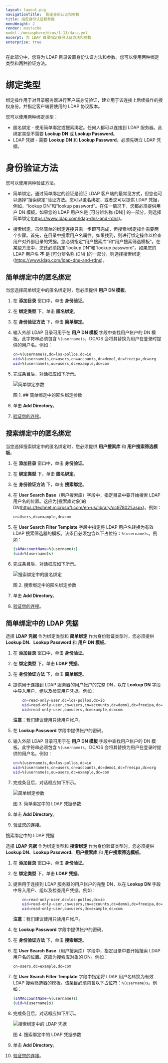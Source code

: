 ```yaml
---
layout: layout.pug
navigationTitle:  指定身份认证和参数
title: 指定身份认证和参数
menuWeight: 2
render: mustache
model：/mesosphere/dcos/1.13/data.yml
excerpt: 为 LDAP 目录指定身份认证方法和参数
enterprise: true
---
```

<!-- The source repository for this topic is https://github.com/dcos/dcos-docs-site -->


在此部分中，您将为 LDAP 目录设置身份认证方法和参数。您可以使用两种绑定类型和两种验证方法。

# 绑定类型

绑定操作用于对目录服务器进行客户端身份验证，建立用于该连接上后续操作的授权身份，并指定客户端要使用的 LDAP 协议版本。

您可以使用两种绑定类型：

- 匿名绑定 - 使用简单绑定或搜索绑定。任何人都可以连接到 LDAP 服务器。此绑定类型不需要 **Lookup DN** 或 **Lookup Password**。
- LDAP 凭据 - 需要 **Lookup DN** 和 **Lookup Password**。必须先确立 LDAP 凭据。

# 身份验证方法

您可以使用两种验证方法。

- 简单绑定。通过简单绑定的验证是验证 LDAP 客户端的最常见方式，但您也可以选择“搜索绑定”验证方法。您可以匿名绑定，或者您可以提供 LDAP 凭据，例如，“lookup DN”和“lookup password”。在任一情况下，您都必须提供用户 DN 模板。如果您的 LDAP 用户名是 [可分辨名称 (DN)] 的一部分，则选择简单绑定(https://www.ldap.com/ldap-dns-and-rdns)。

- 搜索绑定。虽然简单的绑定连接只需一步即可完成，但搜索/绑定操作需要两个步骤。首先，在目录中搜索用户名属性。如果找到，则进行绑定操作以检查用户对外部目录的凭据。您必须指定“用户搜索库”和“用户搜索筛选模板”。在某些方法中，您还必须指定“lookup DN”和“lookup password”。如果您的 LDAP 用户名 **不** 是 [可分辨名称 (DN) ]的一部分，则选择搜索绑定(https://www.ldap.com/ldap-dns-and-rdns)。

## 简单绑定中的匿名绑定

当您选择简单绑定中的匿名绑定时，您必须提供 **用户 DN 模板**。

1. 在 **添加目录** 窗口中，单击 **身份验证**。
1. 在 **绑定类型** 下，单击 **匿名绑定**。
1. 在 **身份验证方法** 下，单击 **简单绑定**。
1. 输入外部 LDAP 目录可用于在 **用户 DN 模板** 字段中查找用户帐户的 DN 模板。此字符串必须包含 `%(username)s`，DC/OS 会将其替换为用户在登录时提供的用户名。例如：

    ```bash
    cn=%(username)s,dc=los-pollos,dc=io
    uid=%(username)s,cn=users,cn=accounts,dc=demo1,dc=freeipa,dc=org
    uid=%(username)s,ou=users,dc=example,dc=com
    ```

1. 完成条目后，对话框应如下所示。

    ![简单绑定参数](/mesosphere/dcos/1.13/img/GUI-LDAP-anonymous-simple-bind.png)

    图 1. ## 简单绑定中的匿名绑定参数 

1. 单击 **Add Directory**。

1. [验证您的连接](/mesosphere/dcos/1.13/security/ent/ldap/ldap-verify/)。

## 搜索绑定中的匿名绑定

当您选择搜索绑定中的匿名绑定时，您必须提供 **用户搜索库** 和 **用户搜索筛选模板**。

1. 在 **添加目录** 窗口中，单击 **身份验证**。
1. 在 **绑定类型** 下，单击 **匿名绑定**。
1. 在 **身份验证方法** 下，单击 **搜索绑定**。
1. 在 **User Search Base**（用户搜索库）字段中，指定目录中要开始搜索 LDAP 用户名的位置。这应为[搜索库对象]的 DN(https://technet.microsoft.com/en-us/library/cc978021.aspx)。例如：

    ```bash
    cn=Users,dc=example,dc=com 
    ```

1. 在 **User Search Filter Template** 字段中指定将 LDAP 用户名转换为有效 LDAP 搜索筛选器的模板。该条目必须包含以下占位符：`%(username)s`。例如：

    ```bash
    (sAMAccountName=%(username)s)
    (uid=%(username)s)
    ```
1. 完成条目后，对话框应如下所示。

    ![搜索绑定中的匿名绑定](/mesosphere/dcos/1.13/img/GUI-LDAP-anonymous-search-bind.png)

    图 2. 搜索绑定中的匿名绑定参数

1. 单击 **Add Directory**。
1. [验证您的连接](/mesosphere/dcos/1.13/security/ent/ldap/ldap-verify/)。

## 简单绑定中的 LDAP 凭据

选择 **LDAP 凭据** 作为绑定类型和 **简单绑定** 作为身份验证类型时，您必须提供 **Lookup DN**、**Lookup Password** 和 **用户 DN 模板**。

1. 在 **添加目录** 窗口中，单击 **身份验证**。
1. 在 **绑定类型** 下，单击 **LDAP 凭据**。
1. 在 **身份验证方法** 下，单击 **简单绑定**。
1. 提供用于连接到 LDAP 服务器的用户帐户的完整 DN，以在 **Lookup DN** 字段中导入用户、组以及检查用户凭据。例如：

    ```bash
        cn=read-only-user,dc=los-pollos,dc=io
        uid=read-only-user,cn=users,cn=accounts,dc=demo1,dc=freeipa,dc=org
        uid=read-only-user,ou=users,dc=example,dc=com
    ```

    <p class="message--note"><strong>注意：</strong>我们建议使用只读用户帐户。</p>

1. 在 **Lookup Password** 字段中提供帐户的密码。

1. 输入外部 LDAP 目录可用于在 **用户 DN 模板** 字段中查找用户帐户的 DN 模板。此字符串必须包含 `%(username)s`，DC/OS 会将其替换为用户在登录时提供的用户名。例如：

    ```bash
    cn=%(username)s,dc=los-pollos,dc=io
    uid=%(username)s,cn=users,cn=accounts,dc=demo1,dc=freeipa,dc=org
    uid=%(username)s,ou=users,dc=example,dc=com
    ```

1. 完成条目后，对话框应如下所示。

    ![简单绑定参数](/mesosphere/dcos/1.13/img/GUI-LDAP-credentials-simple.png)

    图 3. 简单绑定中的 LDAP 凭据参数 

1. 单击 **Add Directory**。

1. [验证您的连接](/mesosphere/dcos/1.13/security/ent/ldap/ldap-verify/)。

搜索绑定中的 LDAP 凭据

选择 **LDAP 凭据** 作为绑定类型和 **搜索绑定** 作为身份验证类型时，您必须提供 **Lookup DN**、**Lookup Password**、**用户搜索库** 和 **用户搜索筛选模板**。

1. 在 **添加目录** 窗口中，单击 **身份验证**。
1. 在 **绑定类型** 下，单击 **LDAP 凭据**。
1. 提供用于连接到 LDAP 服务器的用户帐户的完整 DN，以在 **Lookup DN** 字段中导入用户、组以及检查用户凭据。例如：

    ```bash
        cn=read-only-user,dc=los-pollos,dc=io
        uid=read-only-user,cn=users,cn=accounts,dc=demo1,dc=freeipa,dc=org
        uid=read-only-user,ou=users,dc=example,dc=com
    ```

    <p class="message--note"><strong>注意：</strong>我们建议使用只读用户帐户。</p>

1. 在 **Lookup Password** 字段中提供帐户的密码。
1. 在 **身份验证方法** 下，单击 **搜索绑定**。
1. 在 **User Search Base**（用户搜索库）字段中，指定目录中要开始搜索 LDAP 用户名的位置。这应为搜索库对象的 DN。例如：

    ```bash
    cn=Users,dc=example,dc=com 
    ```

1. 在 **User Search Filter Template** 字段中指定将 LDAP 用户名转换为有效 LDAP 搜索筛选器的模板。该条目必须包含以下占位符：`%(username)s`。例如：

    ```bash
    (sAMAccountName=%(username)s)
    (uid=%(username)s)
    ```
1. 完成条目后，对话框应如下所示。

    ![搜索绑定中的 LDAP 凭据](/mesosphere/dcos/1.13/img/GUI-LDAP-credentials-search.png)

    图 4. 搜索绑定中的 LDAP 凭据参数

1. 单击 **Add Directory**。
1. [验证您的连接](/mesosphere/dcos/1.13/security/ent/ldap/ldap-verify/)。

